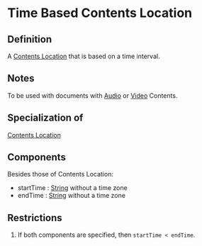 # Time Based Contents Location

## Definition
A [Contents Location](../datatypes/Contents_Location.md) that is based on a time interval.

## Notes
To be used with documents with [Audio](../entities/Audio_Contents.md) or [Video](../entities/Video_Contents.md) Contents.

## Specialization of
[Contents Location](../datatypes/Contents_Location.md)

## Components
Besides those of Contents Location:
- startTime : [String](../datatypes/Time.md) without a time zone
- endTime : [String](../datatypes/Time.md) without a time zone

## Restrictions
1. If both components are specified, then `startTime < endTime`.

